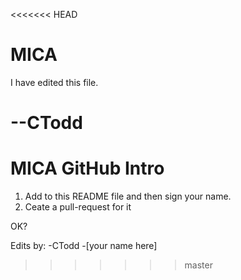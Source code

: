 <<<<<<< HEAD
# MICA

I have edited this file. 

--CTodd
=======
# MICA GitHub Intro 

1. Add to this README file and then sign your name. 
2. Ceate a pull-request for it

OK? 

Edits by: 
-CTodd 
-[your name here]
>>>>>>> master
